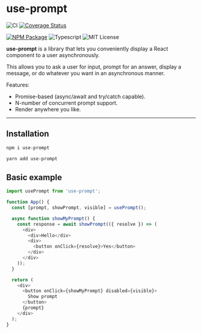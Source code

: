 # use-prompt

![CI](https://github.com/jonbnewman/use-prompt/actions/workflows/main.yml/badge.svg)
[![Coverage Status](https://coveralls.io/repos/github/jonbnewman/use-prompt/badge.svg?branch=main&r=1)](https://coveralls.io/github/jonbnewman/use-prompt?branch=main)

[![NPM Package](https://img.shields.io/npm/v/use-prompt.svg?logo=npm)](https://www.npmjs.com/package/use-prompt)
![Typescript](https://img.shields.io/badge/types-TypeScript-blue?logo=typescript)
![MIT License](https://img.shields.io/github/license/jonbnewman/use-prompt)

**use-prompt** is a library that lets you conveniently display a React component to a user asynchronously.

This allows you to ask a user for input, prompt for an answer, display a message, or do whatever you want in an asynchronous manner.

Features:

- Promise-based (async/await and try/catch capable).
- N-number of concurrent prompt support.
- Render anywhere you like.

---

## Installation

```bash
npm i use-prompt
```

```bash
yarn add use-prompt
```

## Basic example

```javascript
import usePrompt from 'use-prompt';

function App() {
  const [prompt, showPrompt, visible] = usePrompt();

  async function showMyPrompt() {
    const response = await showPrompt(({ resolve }) => (
      <div>
        <div>Hello</div>
        <div>
          <button onClick={resolve}>Yes</button>
        </div>
      </div>
    ));
  }

  return (
    <div>
      <button onClick={showMyPrompt} disabled={visible}>
        Show prompt
      </button>
      {prompt}
    </div>
  );
}
```
